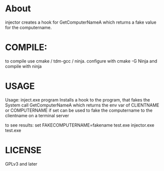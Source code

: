 # About
injector creates a hook for GetComputerNameA which returns a fake value for the computername.

# COMPILE:

to compile use cmake / tdm-gcc / ninja. configure with
  cmake -G Ninja
and compile with
  ninja

# USAGE
Usage: inject.exe program <parameters>
Installs a hook to the program, that fakes the System call GetComputerNameA which returns the env var of CLIENTNAME or COMPUTERNAME if set
can be used to fake the computername to the clientname on a terminal server

to see results:
  set FAKECOMPUTERNAME=fakename
  test.exe
  injector.exe test.exe

# LICENSE

GPLv3 and later
